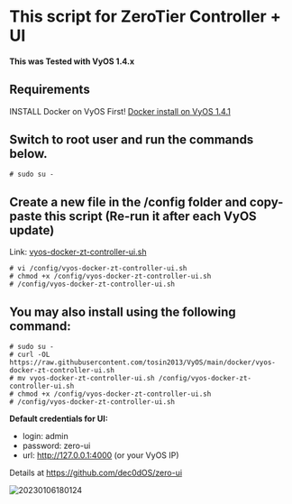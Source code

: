 # This script for ZeroTier Controller + UI
#### This was Tested with VyOS 1.4.x

## Requirements
INSTALL Docker on VyOS First! [Docker install on VyOS 1.4.1](../../docker/vyos-docker-install.md)

## Switch to root user and run the commands below.
```
# sudo su - 
```

## Create a new file in the /config folder and copy-paste this script (Re-run it after each VyOS update)
Link: [vyos-docker-zt-controller-ui.sh](vyos-docker-zt-controller-ui.sh)
```
# vi /config/vyos-docker-zt-controller-ui.sh
# chmod +x /config/vyos-docker-zt-controller-ui.sh
# /config/vyos-docker-zt-controller-ui.sh
```

## You may also install using the following command:
```
# sudo su - 
# curl -OL https://raw.githubusercontent.com/tosin2013/VyOS/main/docker/vyos-docker-zt-controller-ui.sh
# mv vyos-docker-zt-controller-ui.sh /config/vyos-docker-zt-controller-ui.sh
# chmod +x /config/vyos-docker-zt-controller-ui.sh
# /config/vyos-docker-zt-controller-ui.sh
```
**Default credentials for UI:**
* login: admin
* password: zero-ui
* url: http://127.0.0.1:4000 (or your VyOS IP)

Details at https://github.com/dec0dOS/zero-ui


![20230106180124](https://i.imgur.com/Oi6YCN7.png)